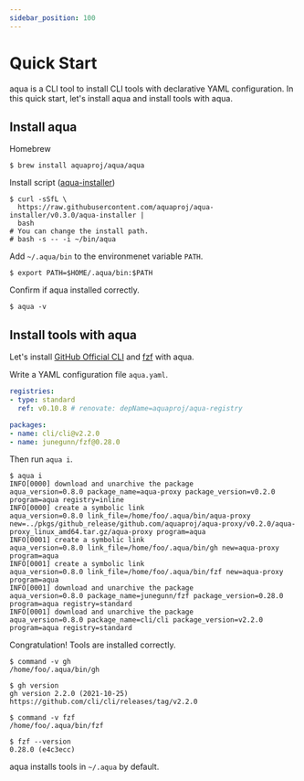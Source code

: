 ```yaml
---
sidebar_position: 100
---
```


# Quick Start

aqua is a CLI tool to install CLI tools with declarative YAML configuration.
In this quick start, let's install aqua and install tools with aqua.

## Install aqua

Homebrew

```console
$ brew install aquaproj/aqua/aqua
```

Install script ([aqua-installer](https://github.com/aquaproj/aqua-installer))

```console
$ curl -sSfL \
  https://raw.githubusercontent.com/aquaproj/aqua-installer/v0.3.0/aqua-installer |
  bash
# You can change the install path.
# bash -s -- -i ~/bin/aqua
```

Add `~/.aqua/bin` to the environmenet variable `PATH`.

```console
$ export PATH=$HOME/.aqua/bin:$PATH
```

Confirm if aqua installed correctly.

```console
$ aqua -v
```

## Install tools with aqua

Let's install [GitHub Official CLI](https://cli.github.com/) and [fzf](https://github.com/junegunn/fzf) with aqua.

Write a YAML configuration file `aqua.yaml`.

```yaml
registries:
- type: standard
  ref: v0.10.8 # renovate: depName=aquaproj/aqua-registry

packages:
- name: cli/cli@v2.2.0
- name: junegunn/fzf@0.28.0
```

Then run `aqua i`.

```console
$ aqua i 
INFO[0000] download and unarchive the package            aqua_version=0.8.0 package_name=aqua-proxy package_version=v0.2.0 program=aqua registry=inline
INFO[0000] create a symbolic link                        aqua_version=0.8.0 link_file=/home/foo/.aqua/bin/aqua-proxy new=../pkgs/github_release/github.com/aquaproj/aqua-proxy/v0.2.0/aqua-proxy_linux_amd64.tar.gz/aqua-proxy program=aqua
INFO[0001] create a symbolic link                        aqua_version=0.8.0 link_file=/home/foo/.aqua/bin/gh new=aqua-proxy program=aqua
INFO[0001] create a symbolic link                        aqua_version=0.8.0 link_file=/home/foo/.aqua/bin/fzf new=aqua-proxy program=aqua
INFO[0001] download and unarchive the package            aqua_version=0.8.0 package_name=junegunn/fzf package_version=0.28.0 program=aqua registry=standard
INFO[0001] download and unarchive the package            aqua_version=0.8.0 package_name=cli/cli package_version=v2.2.0 program=aqua registry=standard
```

Congratulation! Tools are installed correctly.

```console
$ command -v gh
/home/foo/.aqua/bin/gh

$ gh version
gh version 2.2.0 (2021-10-25)
https://github.com/cli/cli/releases/tag/v2.2.0

$ command -v fzf
/home/foo/.aqua/bin/fzf

$ fzf --version
0.28.0 (e4c3ecc)
```

aqua installs tools in `~/.aqua` by default.
